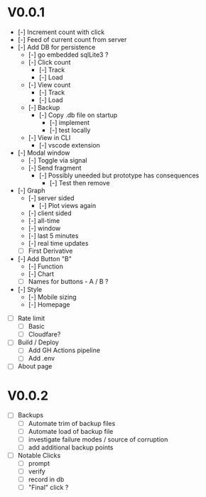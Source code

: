 # V0.0.1
- [-] Increment count with click
- [-] Feed of current count from server
- [-] Add DB for persistence 
    - [-] go embedded sqlLite3 ? 
    - [-] Click count
      - [-] Track
      - [-] Load
    - [-] View count 
      - [-] Track
      - [-] Load
    - [-] Backup
      - [-] Copy .db file on startup
        - [-] implement
        - [-] test locally
    - [-] View in CLI
      - [-] vscode extension
- [-] Modal window
  - [-] Toggle via signal
  - [-] Send fragment
    - [-] Possibly uneeded but prototype has consequences
      - [-] Test then remove  
- [-] Graph 
  - [-] server sided
    - [-] Plot views again 
  - [-] client sided
  - [-] all-time
  - [-] window 
  - [-] last 5 minutes 
  - [-] real time updates 
  - [ ] First Derivative
- [-] Add Button "B"
  - [-] Function
  - [-] Chart
  - [ ] Names for buttons - A / B ? 
- [-] Style
  - [-] Mobile sizing
  - [-] Homepage
- [ ] Rate limit
  - [ ] Basic
  - [ ] Cloudfare? 
- [ ] Build / Deploy
  - [ ] Add GH Actions pipeline
  - [ ] Add .env
- [ ] About page

# V0.0.2
- [ ] Backups
  - [ ] Automate trim of backup files
  - [ ] Automate load of backup file
  - [ ] investigate failure modes / source of corruption
  - [ ] add additional backup points
- [ ] Notable Clicks
  - [ ] prompt
  - [ ] verify 
  - [ ] record in db
  - [ ] "Final" click ? 
